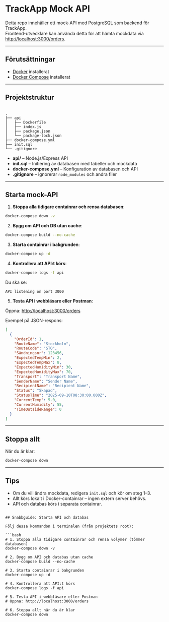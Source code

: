 
# TrackApp Mock API

Detta repo innehåller ett mock-API med PostgreSQL som backend för TrackApp.  
Frontend-utvecklare kan använda detta för att hämta mockdata via [http://localhost:3000/orders](http://localhost:3000/orders).

---

## Förutsättningar

- [Docker](https://www.docker.com/get-started) installerat
- [Docker Compose](https://docs.docker.com/compose/install/) installerat

---

## Projektstruktur

```

.
├── api
│   ├── Dockerfile
│   ├── index.js
│   ├── package.json
│   └── package-lock.json
├── docker-compose.yml
├── init.sql
└── .gitignore

````

- **api/** – Node.js/Express API  
- **init.sql** – Initiering av databasen med tabeller och mockdata  
- **docker-compose.yml** – Konfiguration av databasen och API  
- **.gitignore** – ignorerar `node_modules` och andra filer

---

## Starta mock-API

1. **Stoppa alla tidigare containrar och rensa databasen**:

```bash
docker-compose down -v
````

2. **Bygg om API och DB utan cache**:

```bash
docker-compose build --no-cache
```

3. **Starta containrar i bakgrunden**:

```bash
docker-compose up -d
```

4. **Kontrollera att API\:t körs**:

```bash
docker-compose logs -f api
```

Du ska se:

```
API listening on port 3000
```

5. **Testa API i webbläsare eller Postman**:

Öppna: [http://localhost:3000/orders](http://localhost:3000/orders)

Exempel på JSON-respons:

```json
[
  {
    "OrderId": 1,
    "RouteName": "Stockholm",
    "RouteCode": "STO",
    "Sändningsnr": 123456,
    "ExpectedTempMin": 2,
    "ExpectedTempMax": 8,
    "ExpectedHumidityMin": 30,
    "ExpectedHumidityMax": 70,
    "Transport": "Transport Name",
    "SenderName": "Sender Name",
    "RecipientName": "Recipient Name",
    "Status": "Skapad",
    "StatusTime": "2025-09-10T08:30:00.000Z",
    "CurrentTemp": 5.0,
    "CurrentHumidity": 55,
    "TimeOutsideRange": 0
  }
]
```

---

## Stoppa allt

När du är klar:

```bash
docker-compose down
```

---

## Tips

* Om du vill ändra mockdata, redigera `init.sql` och kör om steg 1–3.
* Allt körs lokalt i Docker-containrar – ingen extern server behövs.
* API och databas körs i separata containrar.

```

## Snabbguide: Starta API och databas

Följ dessa kommandon i terminalen (från projektets root):

```bash
# 1. Stoppa alla tidigare containrar och rensa volymer (tömmer databasen)
docker-compose down -v

# 2. Bygg om API och databas utan cache
docker-compose build --no-cache

# 3. Starta containrar i bakgrunden
docker-compose up -d

# 4. Kontrollera att API:t körs
docker-compose logs -f api

# 5. Testa API i webbläsare eller Postman
# Öppna: http://localhost:3000/orders

# 6. Stoppa allt när du är klar
docker-compose down

